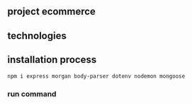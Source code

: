  ## project ecommerce


 ## technologies 


 
 
 
 ## installation process 
 ```
 npm i express morgan body-parser dotenv nodemon mongoose

 ```

 ### run command
